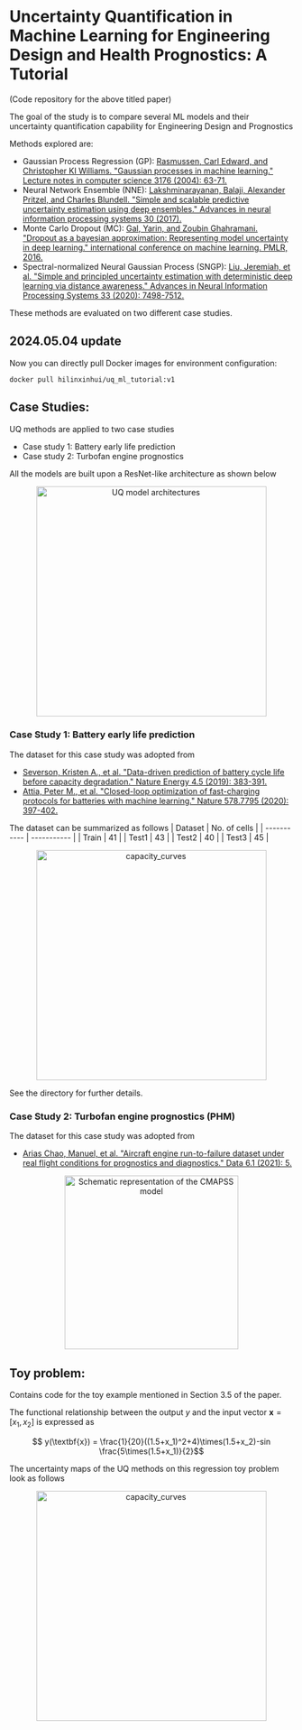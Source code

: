 # Uncertainty Quantification in Machine Learning for Engineering Design and Health Prognostics: A Tutorial
(Code repository for the above titled paper)

The goal of the study is to compare several ML models and their uncertainty quantification capability for Engineering Design and Prognostics

Methods explored are:
- Gaussian Process Regression (GP): [Rasmussen, Carl Edward, and Christopher KI Williams. "Gaussian processes in machine learning." Lecture notes in computer science 3176 (2004): 63-71.](https://gaussianprocess.org/gpml/)
- Neural Network Ensemble (NNE): [Lakshminarayanan, Balaji, Alexander Pritzel, and Charles Blundell. "Simple and scalable predictive uncertainty estimation using deep ensembles." Advances in neural information processing systems 30 (2017).](https://doi.org/10.48550/arXiv.1612.01474)
- Monte Carlo Dropout (MC): [Gal, Yarin, and Zoubin Ghahramani. "Dropout as a bayesian approximation: Representing model uncertainty in deep learning." international conference on machine learning. PMLR, 2016.](https://doi.org/10.48550/arXiv.1506.02142)
- Spectral-normalized Neural Gaussian Process (SNGP): [Liu, Jeremiah, et al. "Simple and principled uncertainty estimation with deterministic deep learning via distance awareness." Advances in Neural Information Processing Systems 33 (2020): 7498-7512.](https://doi.org/10.48550/arXiv.2006.10108)

These methods are evaluated on two different case studies. 

## 2024.05.04 update

Now you can directly pull Docker images for environment configuration:

```Shell
docker pull hilinxinhui/uq_ml_tutorial:v1
```

## Case Studies:
UQ methods are applied to two case studies
- Case study 1: Battery early life prediction
- Case study 2: Turbofan engine prognostics

All the models are built upon a ResNet-like architecture as shown below
<p align="center">
  <img src="https://user-images.githubusercontent.com/94071944/219261221-ac562a0f-f41f-44db-8405-b16780c60de4.png" height="408" alt="UQ model architectures" />
</p>


### Case Study 1: Battery early life prediction
The dataset for this case study was adopted from 
- [Severson, Kristen A., et al. "Data-driven prediction of battery cycle life before capacity degradation." Nature Energy 4.5 (2019): 383-391.](https://doi.org/10.1038/s41560-019-0356-8)
- [Attia, Peter M., et al. "Closed-loop optimization of fast-charging protocols for batteries with machine learning." Nature 578.7795 (2020): 397-402.](https://doi.org/10.1038/s41586-020-1994-5)

The dataset can be summarized as follows
| Dataset     | No. of cells |
| ----------- | ----------- |
| Train       | 41        |
| Test1       | 43        |
| Test2       | 40        |
| Test3       | 45        |

<p align="center">
  <img src="https://user-images.githubusercontent.com/94071944/219260555-eaa88b4c-f47b-4302-82eb-1bc9365104e8.png" height="408" alt="capacity_curves" />
</p>

See the directory for further details. 

### Case Study 2: Turbofan engine prognostics (PHM)
The dataset for this case study was adopted from 
- [Arias Chao, Manuel, et al. "Aircraft engine run-to-failure dataset under real flight conditions for prognostics and diagnostics." Data 6.1 (2021): 5.](https://doi.org/10.3390/data6010005)

<p align="center">
  <img src="https://user-images.githubusercontent.com/94071944/236640537-632d7e5b-baff-4e1b-9122-9639f179cb4e.png" height="308" alt="Schematic representation of the CMAPSS model" />
</p>


## Toy problem:
Contains code for the toy example mentioned in Section 3.5 of the paper. 

The functional relationship between the output $y$ and the input vector $\textbf{x}=[x_1, x_2]$ is expressed as

$$ y(\textbf{x}) = \frac{1}{20}((1.5+x_1)^2+4)\times(1.5+x_2)-sin \frac{5\times(1.5+x_1)}{2}$$

The uncertainty maps of the UQ methods on this regression toy problem look as follows

<p align="center">
  <img src="https://user-images.githubusercontent.com/94071944/219909512-1e2065b1-79d7-4eb9-b4e8-bd200c63415b.png" height="408" alt="capacity_curves" />
</p>
